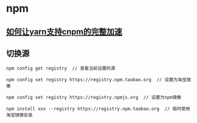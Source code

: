 # npm

## [如何让yarn支持cnpm的完整加速](https://www.cnblogs.com/Chary/p/13862863.html)


## 切换源
```
npm config get registry  // 查看当前设置的源

npm config set registry https://registry.npm.taobao.org  // 设置为淘宝镜像

npm config set registry https://registry.npmjs.org  // 设置为npm镜像

npm install xxx --registry https://registry.npm.taobao.org  // 临时使用淘宝镜像安装
```
